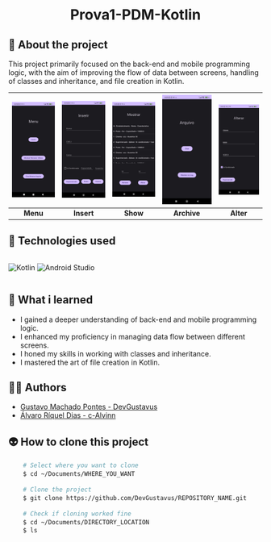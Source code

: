 <h1 align="center">Prova1-PDM-Kotlin</h1>

## 📖 About the project
This project primarily focused on the back-end and mobile programming logic, with the aim of improving the flow of data between screens, handling of classes and inheritance, and file creation in Kotlin.

| ![Menu](readme_assets/menu.jpeg) | ![Insert](readme_assets/inserir.jpeg) | ![Show](readme_assets/mostrar.jpeg) | ![Archive](readme_assets/arquivo.jpeg) | ![Alter](readme_assets/alterar.jpeg) |
|:---:|:---:|:---:|:---:|:---:|
| **Menu** | **Insert** | **Show** | **Archive** | **Alter** |

## 🦾 Technologies used
<div style="display: flex;">
 
![Kotlin](https://img.shields.io/badge/kotlin-%237F52FF.svg?style=for-the-badge&logo=kotlin&logoColor=white)
![Android Studio](https://img.shields.io/badge/Android%20Studio-3DDC84.svg?style=for-the-badge&logo=android-studio&logoColor=white)

</div>

## 🤔 What i learned
- I gained a deeper understanding of back-end and mobile programming logic.
- I enhanced my proficiency in managing data flow between different screens.
- I honed my skills in working with classes and inheritance.
- I mastered the art of file creation in Kotlin.

## 🧑‍🎓 Authors
- <a href="https://github.com/DevGustavus"> Gustavo Machado Pontes - DevGustavus </a>
- <a href="https://github.com/c-Alvinn"> Álvaro Ríquel Dias - c-Alvinn </a>

## 👽 How to clone this project

````bash
    # Select where you want to clone
    $ cd ~/Documents/WHERE_YOU_WANT
````

````bash
    # Clone the project
    $ git clone https://github.com/DevGustavus/REPOSITORY_NAME.git
````

````bash
    # Check if cloning worked fine
    $ cd ~/Documents/DIRECTORY_LOCATION
    $ ls
````
